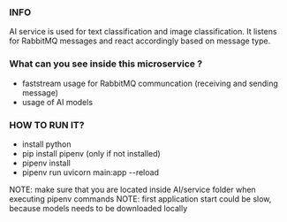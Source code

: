 ### INFO

AI service is used for text classification and image classification. It listens for RabbitMQ messages and react accordingly based on message type.

### What can you see inside this microservice ?

- faststream usage for RabbitMQ communcation (receiving and sending message)
- usage of AI models

### HOW TO RUN IT?

- install python
- pip install pipenv (only if not installed)
- pipenv install
- pipenv run uvicorn main:app --reload

NOTE: make sure that you are located inside AI/service folder when executing pipenv commands
NOTE: first application start could be slow, because models needs to be downloaded locally
